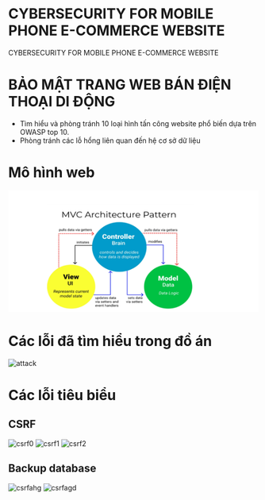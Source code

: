 # CYBERSECURITY FOR MOBILE PHONE E-COMMERCE WEBSITE
CYBERSECURITY FOR MOBILE PHONE E-COMMERCE WEBSITE
# BẢO MẬT TRANG WEB BÁN ĐIỆN THOẠI DI ĐỘNG
- Tìm hiểu và phòng tránh 10 loại hình tấn công website phổ biến dựa trên OWASP top 10.
- Phòng tránh các lỗ hổng liên quan đến hệ cơ sở dữ liệu
# Mô hình web
![mvc.png](https://github.com/testyourpcc/ttcs/blob/master/mvc.png)
# Các lỗi đã tìm hiểu trong đồ án
![attack](./attack.png)
# Các lỗi tiêu biểu
## CSRF
![csrf0](xsrf0.png)
![csrf1](xsrf.png)
![csrf2](xsrf2.png)
## Backup database
![csrfahg](db1.png)
![csrfagd](db2.png)
